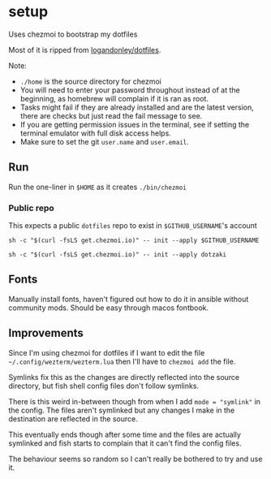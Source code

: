 # setup

Uses chezmoi to bootstrap my dotfiles

Most of it is ripped from [logandonley/dotfiles](https://github.com/logandonley/dotfiles).

Note:

- `./home` is the source directory for chezmoi
- You will need to enter your password throughout instead of at the beginning, as homebrew will complain if it is ran as root.
- Tasks might fail if they are already installed and are the latest version, there are checks but just read the fail message to see.
- If you are getting permission issues in the terminal, see if setting the terminal emulator with full disk access helps.
- Make sure to set the git `user.name` and `user.email`.

## Run

Run the one-liner in `$HOME` as it creates `./bin/chezmoi`

### Public repo

This expects a public `dotfiles` repo to exist in `$GITHUB_USERNAME`'s account

```shell
sh -c "$(curl -fsLS get.chezmoi.io)" -- init --apply $GITHUB_USERNAME
```

```
sh -c "$(curl -fsLS get.chezmoi.io)" -- init --apply dotzaki
```

## Fonts

Manually install fonts, haven't figured out how to do it in ansible without community mods.
Should be easy through macos fontbook.

## Improvements

Since I'm using chezmoi for dotfiles if I want to edit the file `~/.config/wezterm/wezterm.lua` then I'll have to `chezmoi add` the file.

Symlinks fix this as the changes are directly reflected into the source directory, but fish shell config files don't follow symlinks.

There is this weird in-between though from when I add `mode = "symlink"` in the config. The files aren't symlinked but any changes I make in the destination are reflected in the source.

This eventually ends though after some time and the files are actually symlinked and fish starts to complain that it can't find the config files.

The behaviour seems so random so I can't really be bothered to try and use it.
